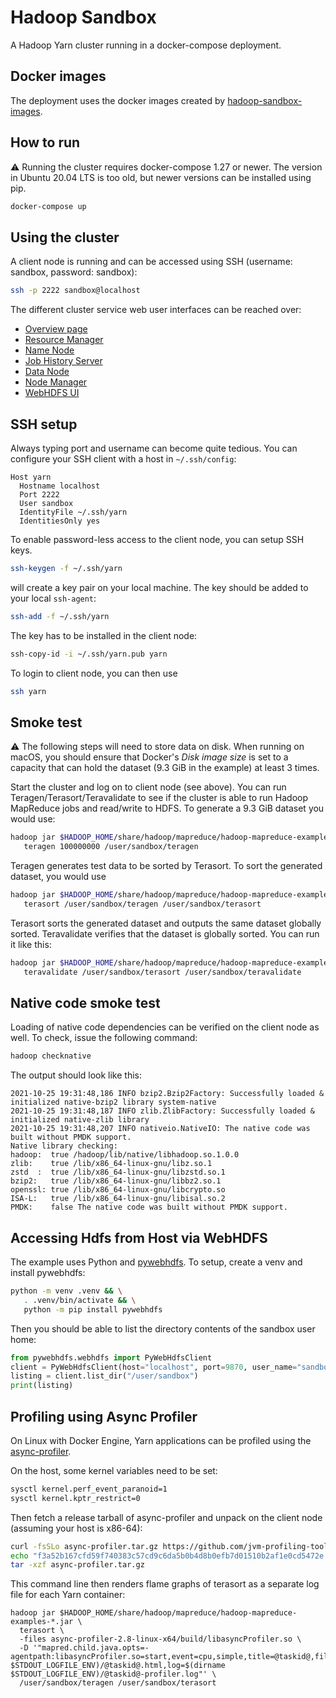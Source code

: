 # Hadoop Sandbox

A Hadoop Yarn cluster running in a docker-compose deployment.

## Docker images

The deployment uses the docker images created by
[hadoop-sandbox-images](https://github.com/hadoop-sandbox/hadoop-sandbox-images).

## How to run

:warning: Running the cluster requires docker-compose 1.27 or
newer. The version in Ubuntu 20.04 LTS is too old, but newer versions
can be installed using pip.

```bash
docker-compose up
```

## Using the cluster

A client node is running and can be accessed using SSH (username:
sandbox, password: sandbox):

```bash
ssh -p 2222 sandbox@localhost
```

The different cluster service web user interfaces can be reached over:

* [Overview page](http://localhost:8080)
* [Resource Manager](http://localhost:8088/)
* [Name Node](http://localhost:9870/)
* [Job History Server](http://localhost:19888/)
* [Data Node](http://localhost:9864/)
* [Node Manager](http://localhost:8042/)
* [WebHDFS UI](http://localhost:9870/explorer.html)


## SSH setup

Always typing port and username can become quite tedious. You can
configure your SSH client with a host in `~/.ssh/config`:

```
Host yarn
  Hostname localhost
  Port 2222
  User sandbox
  IdentityFile ~/.ssh/yarn
  IdentitiesOnly yes
```

To enable password-less access to the client node, you can setup SSH
keys.

```bash
ssh-keygen -f ~/.ssh/yarn
```

will create a key pair on your local machine. The key should be added
to your local `ssh-agent`:

```bash
ssh-add -f ~/.ssh/yarn
```

The key has to be installed in the client node:

```bash
ssh-copy-id -i ~/.ssh/yarn.pub yarn
```

To login to client node, you can then use
```bash
ssh yarn
```

## Smoke test

:warning: The following steps will need to store data on
disk. When running on macOS, you should ensure that Docker's *Disk
image size* is set to a capacity that can hold the dataset (9.3 GiB in
the example) at least 3 times.

Start the cluster and log on to client node (see above). You can run
Teragen/Terasort/Teravalidate to see if the cluster is able to run
Hadoop MapReduce jobs and read/write to HDFS. To generate a 9.3 GiB
dataset you would use:

```bash
hadoop jar $HADOOP_HOME/share/hadoop/mapreduce/hadoop-mapreduce-examples-*.jar \
   teragen 100000000 /user/sandbox/teragen
```

Teragen generates test data to be sorted by Terasort. To sort the
generated dataset, you would use

```bash
hadoop jar $HADOOP_HOME/share/hadoop/mapreduce/hadoop-mapreduce-examples-*.jar \
   terasort /user/sandbox/teragen /user/sandbox/terasort
```

Terasort sorts the generated dataset and outputs the same dataset
globally sorted. Teravalidate verifies that the dataset is globally
sorted. You can run it like this:

```bash
hadoop jar $HADOOP_HOME/share/hadoop/mapreduce/hadoop-mapreduce-examples-*.jar \
   teravalidate /user/sandbox/terasort /user/sandbox/teravalidate
```

## Native code smoke test

Loading of native code dependencies can be verified on the client node
as well. To check, issue the following command:

```bash
hadoop checknative
```

The output should look like this:

```
2021-10-25 19:31:48,186 INFO bzip2.Bzip2Factory: Successfully loaded & initialized native-bzip2 library system-native
2021-10-25 19:31:48,187 INFO zlib.ZlibFactory: Successfully loaded & initialized native-zlib library
2021-10-25 19:31:48,207 INFO nativeio.NativeIO: The native code was built without PMDK support.
Native library checking:
hadoop:  true /hadoop/lib/native/libhadoop.so.1.0.0
zlib:    true /lib/x86_64-linux-gnu/libz.so.1
zstd  :  true /lib/x86_64-linux-gnu/libzstd.so.1
bzip2:   true /lib/x86_64-linux-gnu/libbz2.so.1
openssl: true /lib/x86_64-linux-gnu/libcrypto.so
ISA-L:   true /lib/x86_64-linux-gnu/libisal.so.2
PMDK:    false The native code was built without PMDK support.
```

## Accessing Hdfs from Host via WebHDFS

The example uses Python and [pywebhdfs](https://pypi.org/project/pywebhdfs/). To setup, create a venv and install
pywebhdfs:

```bash
python -m venv .venv && \
   . .venv/bin/activate && \
   python -m pip install pywebhdfs
```

Then you should be able to list the directory contents of the sandbox user home:

```python
from pywebhdfs.webhdfs import PyWebHdfsClient
client = PyWebHdfsClient(host="localhost", port=9870, user_name="sandbox")
listing = client.list_dir("/user/sandbox")
print(listing)
```

## Profiling using Async Profiler

On Linux with Docker Engine, Yarn applications can be profiled using the
[async-profiler](https://github.com/jvm-profiling-tools/async-profiler/releases).

On the host, some kernel variables need to be set:
```bash
sysctl kernel.perf_event_paranoid=1
sysctl kernel.kptr_restrict=0
```

Then fetch a release tarball of async-profiler and unpack on the client node (assuming your host is x86-64):
```bash
curl -fsSLo async-profiler.tar.gz https://github.com/jvm-profiling-tools/async-profiler/releases/download/v2.8/async-profiler-2.8-linux-x64.tar.gz
echo "f3a52b167cfd59f740383c57cd9c6da5b0b4d8b0efb7d01510b2af1e0cd5472e *async-profiler.tar.gz" | sha256sum -c -
tar -xzf async-profiler.tar.gz
```

This command line then renders flame graphs of terasort as a separate log file for each Yarn container:
```shell
hadoop jar $HADOOP_HOME/share/hadoop/mapreduce/hadoop-mapreduce-examples-*.jar \
  terasort \
  -files async-profiler-2.8-linux-x64/build/libasyncProfiler.so \
  -D '"mapred.child.java.opts=-agentpath:libasyncProfiler.so=start,event=cpu,simple,title=@taskid@,file=$(dirname $STDOUT_LOGFILE_ENV)/@taskid@.html,log=$(dirname $STDOUT_LOGFILE_ENV)/@taskid@-profiler.log"' \
  /user/sandbox/teragen /user/sandbox/terasort
```
